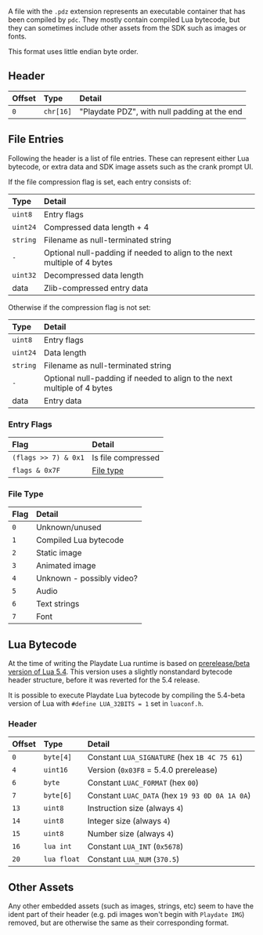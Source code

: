 A file with the `.pdz` extension represents an executable container that has been compiled by `pdc`. They mostly contain compiled Lua bytecode, but they can sometimes include other assets from the SDK such as images or fonts.

This format uses little endian byte order.

## Header

| Offset | Type     | Detail |
|:-------|:---------|:-------|
| `0`    | `chr[16]` | "Playdate PDZ", with null padding at the end |

## File Entries

Following the header is a list of file entries. These can represent either Lua bytecode, or extra data and SDK image assets such as the crank prompt UI.

If the file compression flag is set, each entry consists of:

| Type    | Detail |
|:--------|:-------|
| `uint8`  | Entry flags |
| `uint24` | Compressed data length + 4 |
| `string` | Filename as null-terminated string |
| `-` | Optional null-padding if needed to align to the next multiple of 4 bytes |
| `uint32` | Decompressed data length |
| data | Zlib-compressed entry data |

Otherwise if the compression flag is not set:

| Type    | Detail |
|:--------|:-------|
| `uint8`  | Entry flags |
| `uint24` | Data length |
| `string` | Filename as null-terminated string |
| `-` | Optional null-padding if needed to align to the next multiple of 4 bytes |
| data | Entry data |

### Entry Flags

| Flag | Detail |
|:-------|:-------|
| `(flags >> 7) & 0x1` | Is file compressed |
| `flags & 0x7F` | [File type](#file-type) |

### File Type

| Flag | Detail |
|:-------|:-------|
| `0` | Unknown/unused |
| `1` | Compiled Lua bytecode |
| `2` | Static image |
| `3` | Animated image |
| `4` | Unknown - possibly video? |
| `5` | Audio |
| `6` | Text strings |
| `7` | Font |

## Lua Bytecode

At the time of writing the Playdate Lua runtime is based on [prerelease/beta version of Lua 5.4](https://github.com/lua/lua/tree/6c0e44464b9eef4be42e2c8181aabfb3301617ad). This version uses a slightly nonstandard bytecode header structure, before it was reverted for the 5.4 release.

It is possible to execute Playdate Lua bytecode by compiling the 5.4-beta version of Lua with `#define LUA_32BITS = 1` set in `luaconf.h`.

### Header

| Offset | Type    | Detail |
|:-------|:--------|:-------|
| `0`    | `byte[4]` | Constant `LUA_SIGNATURE` (hex `1B 4C 75 61`) |
| `4`    | `uint16`  | Version (`0x03F8` = 5.4.0 prerelease) |
| `6`    | `byte`    | Constant `LUAC_FORMAT` (hex `00`) |
| `7`    | `byte[6]` | Constant `LUAC_DATA` (hex `19 93 0D 0A 1A 0A`) |
| `13`   | `uint8`   | Instruction size (always `4`) |
| `14`   | `uint8`   | Integer size (always `4`) |
| `15`   | `uint8`   | Number size (always `4`) |
| `16`   | `lua int`  | Constant `LUA_INT` (`0x5678`) |
| `20`   | `lua float`  | Constant `LUA_NUM` (`370.5`) |

## Other Assets

Any other embedded assets (such as images, strings, etc) seem to have the ident part of their header (e.g. pdi images won't begin with `Playdate IMG`) removed, but are otherwise the same as their corresponding format.